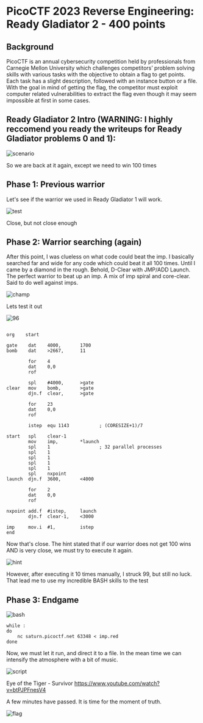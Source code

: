 # PicoCTF 2023 Reverse Engineering: Ready Gladiator 2 - 400 points

## Background 
PicoCTF is an annual cybersecurity competition held by professionals from Carnegie Mellon University which challenges competitors’ problem solving skills with various tasks with the objective to obtain a flag to get points. Each task has a slight description, followed with an instance button or a file. With the goal in mind of getting the flag, the competitor must exploit computer related vulnerabilities to extract the flag even though it may seem impossible at first in some cases.

## Ready Gladiator 2 Intro (WARNING: I highly reccomend you ready the writeups for Ready Gladiator problems 0 and 1):
![scenario](https://cdn.discordapp.com/attachments/803021452797411348/1087130159909441586/image.png)

So we are back at it again, except we need to win 100 times

## Phase 1: Previous warrior
Let's see if the warrior we used in Ready Gladiator 1 will work.

![test](https://cdn.discordapp.com/attachments/803021452797411348/1087131030542094407/image.png)

Close, but not close enough

## Phase 2: Warrior searching (again)
After this point, I was clueless on what code could beat the imp. I basically searched far and wide for any code which could beat it all 100 times. Until I came by a diamond in the rough. Behold, D-Clear with JMP/ADD Launch. The perfect warrior to beat up an imp. A mix of imp spiral and core-clear. Said to do well against imps.

![champ](https://cdn.discordapp.com/attachments/803021452797411348/1087132490088599713/image.png)

Lets test it out

![96](https://cdn.discordapp.com/attachments/803021452797411348/1087133360192770088/image.png)

```

org    start

gate    dat    4000,       1700
bomb    dat    >2667,      11

        for    4
        dat    0,0
        rof

        spl    #4000,      >gate
clear   mov    bomb,       >gate
        djn.f  clear,      >gate

        for    23
        dat    0,0
        rof

        istep  equ 1143           ; (CORESIZE+1)/7

start   spl    clear-1
        mov    imp,        *launch
        spl    1                  ; 32 parallel processes
        spl    1
        spl    1
        spl    1
        spl    1
        spl    nxpoint
launch  djn.f  3600,       <4000

        for    2
        dat    0,0
        rof

nxpoint add.f  #istep,     launch
        djn.f  clear-1,    <3000

imp     mov.i  #1,         istep
end
```

Now that's close. The hint stated that if our warrior does not get 100 wins AND is very close, we must try to execute it again. 

![hint](https://cdn.discordapp.com/attachments/803021452797411348/1087133869632925797/image.png)

However, after executing it 10 times manually, I struck 99, but still no luck. That lead me to use my incredible BASH skills to the test

## Phase 3: Endgame 
![bash](https://cdn.discordapp.com/attachments/803021452797411348/1087134418730225745/image.png)
```
while :
do
	nc saturn.picoctf.net 63348 < imp.red
done
```

Now, we must let it run, and direct it to a file. In the mean time we can intensify the atmosphere with a bit of music.

![script](https://cdn.discordapp.com/attachments/803021452797411348/1087135513661673472/image.png)

Eye of the Tiger - Survivor  https://www.youtube.com/watch?v=btPJPFnesV4

A few minutes have passed. It is time for the moment of truth.

![flag](https://cdn.discordapp.com/attachments/803021452797411348/1087136034611007619/image.png)

